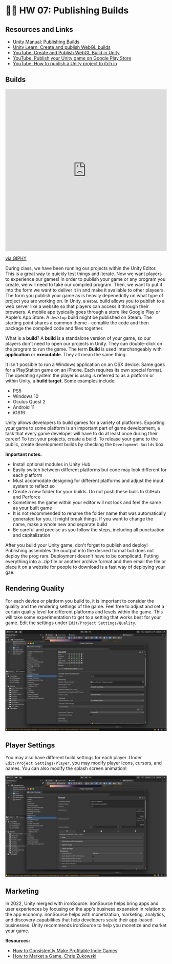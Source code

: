 # 👷‍♀️ HW 07: Publishing Builds

## Resources and Links
* [Unity Manual: Publishing Builds](https://docs.unity3d.com/Manual/PublishingBuilds.html)
* [Unity Learn: Create and publish WebGL builds](https://learn.unity.com/tutorial/creating-and-publishing-webgl-builds)
* [YouTube: Create and Publish WebGL Build in Unity](https://www.youtube.com/watch?v=X8Njwk4IRo0&ab_channel=DALAB)
* [YouTube: Publish your Unity game on Google Play Store](https://www.youtube.com/watch?v=UXl_C3ZnRLc&ab_channel=CocoCode)
* [YouTube: How to publish a Unity project to itch.io](https://www.youtube.com/watch?v=fPBv5aflE6Y&ab_channel=MERLINDEV%7CUnityTutorials%26HowTo)


## Builds
<div style="width:100%;height:0;padding-bottom:100%;position:relative;"><iframe src="https://giphy.com/embed/1K64ALJFeedkcwUc6C" width="100%" height="100%" style="position:absolute" frameBorder="0" class="giphy-embed" allowFullScreen></iframe></div><p><a href="https://giphy.com/gifs/build-built-memeland-1K64ALJFeedkcwUc6C">via GIPHY</a></p>

During class, we have been running our projects within the Unity Editor. This is a great way to quickly test things and iterate. Now we want players to experience our games! In order to publish your game or any program you create, we will need to take our compiled program. Then, we want to put it into the form we want to deliver it in and make it available to other playeers. The form you publish your game as is heavily depenedntly on what type of project you are working on. In Unity, a `WebGL` build allows you to publish to a web server like a website so that players can access it through their browsers. A mobile app typically goes through a store like Google Play or Apple's App Store. A `desktop` build might be published on Steam. The starting point shares a common theme - complile the code and then package the compiled code and files together. 

What is a **build**? A **build** is a standalone version of your game, so our players don't need to open our projects in Unity. They can double-click on the program to run the game. The term **Build** is used interchangeably with **application** or **executable**. They all mean the same thing. 

It isn't possible to run a Windows application on an OSX device. Same goes for a PlayStation game on an iPhone. Each requires its own special format. The operating system the player is using is referred to as a platform or within Unity, a **build target**. Some examples include:

* PS5
* Windows 10
* Oculus Quest 2
* Android 11
* iOS16

Unity allows developers to build games for a variety of platforms. Exporting your game to some platform is an important part of game development, a task that every game developer will have to do at least once during their career! To test your projects, create a build. To release your game to the public, create development builds by checking the `Development Builds` box.


**Important notes:**

* Install optional modules in Unity Hub
* Easily switch between different platforms but code may look different for each platform
* Must accomodate designing for different platforms and adjust the input system to reflect so
* Create a new folder for your builds. Do not push these buils to GitHub and Perforce
* Sometimes the game within your editor will not look and feel the same as your built game
* It is not recommended to rename the folder name that was automatically generated for you. It might break things. If you want to change the name, make a whole new and separate build
* Be careful and precise as you follow the steps, including all punctuation and capitalization

After you build your Unity game, don't forget to publish and deploy! Publishing assembles the ouutput into the desired format but does not deploy the prog ram. Deployment doesn't have to be complicatd. Putting everything into a *.zip* file or another archive format and then email the file or place it on a website for people to download is a fast way of deploying your gae. 

## Rendering Quality
For each device or platform you build to, it is important to consider the quality and the rendering settings of the game. Feel free to adjust and set a certain quality level for different platforms and levels within the game. This will take some experimentation to get to a setting that works best for your game. Edit the settings under `Edit/Project Settings/Quality`.

![Image title](../Labs/Screenshot%202023-10-08%20at%208.53.04%20PM.png)

## Player Settings
You may also have different build settings for each player. Under `Edit/Project Settings/Player`, you may modify player icons, cursors, and names. You can also modify the splash screen animation!

![Image title](../Labs/Screenshot%202023-10-08%20at%208.53.25%20PM.png)

## Marketing
In 2022, Unity merged with ironSource. ironSource helps bring apps and user experiences by focusing on the app's business expansion in relation to the app economy. ironSource helps with monetization, marketing, analytics, and discovery capabilities that help developers scale their app-based businesses. Unity recommends ironSource  to help you monetize and market your game.

**Resources:**

* [How to Consistently Make Profitable Indie Games](https://www.youtube.com/watch?v=LlAc5sBtGkc&t=506s&ab_channel=BraceYourselfGames)
* [How to Market a Game, Chris Zukowski](https://howtomarketagame.com/)